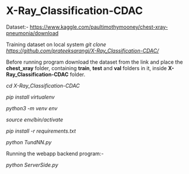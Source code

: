 # X-Ray_Classification-CDAC

Dataset:- https://www.kaggle.com/paultimothymooney/chest-xray-pneumonia/download

Training dataset on local system
*git clone https://github.com/prateeksarangi/X-Ray_Classification-CDAC/*


Before running program download the dataset from the link and place the **chest_xray** folder, containing **train**, **test** and **val** folders in it, inside **X-Ray_Classification-CDAC** folder.

*cd X-Ray_Classification-CDAC*

*pip install virtualenv*

*python3 -m venv env*

*source env/bin/activate*

*pip install -r requirements.txt*

*python TundNN.py*


Running the webapp backend program:-

*python ServerSide.py*
